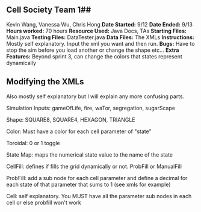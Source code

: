 ## Cell Society Team 1##
Kevin Wang, Vanessa Wu, Chris Hong
**Date Started:** 9/12
**Date Ended:** 9/13
**Hours worked:** 70 hours
**Resource Used:** Java Docs, TAs
**Starting Files:** Main.java
**Testing Files:** DataTester.java
**Data Files:** The XMLs
**Instructions:** Mostly self explanatory. Input the xml you want and then run.
**Bugs:** Have to stop the sim before you load another or change the shape etc...
**Extra Features:** Beyond sprint 3, can change the colors that states represent dynamically

## Modifying the XMLs ##

Also mostly self explanatory but I will explain any more confusing parts.

Simulation Inputs: gameOfLife, fire, waTor, segregation, sugarScape

Shape: SQUARE8, SQUARE4, HEXAGON, TRIANGLE

Color: Must have a color for each cell parameter of "state"

Toroidal: 0 or 1 toggle

State Map: maps the numerical state value to the name of the state

CellFill: defines if fills the grid dynamically or not. ProbFill or ManualFill

ProbFill: add a sub node for each cell parameter and define a decimal for each state of that parameter that sums to 1 (see xmls for example)

Cell: self explanatory. You MUST have all the parameter sub nodes in each cell or else probfill won't work


